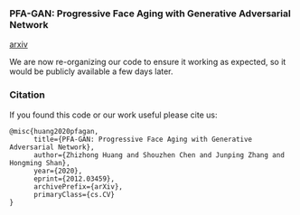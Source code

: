 ### PFA-GAN: Progressive Face Aging with Generative Adversarial Network

[arxiv](https://arxiv.org/abs/2012.03459)

We are now re-organizing our code to ensure it working as expected, so it would be publicly available a few days later.

### Citation

If you found this code or our work useful please cite us:
```
@misc{huang2020pfagan,
      title={PFA-GAN: Progressive Face Aging with Generative Adversarial Network}, 
      author={Zhizhong Huang and Shouzhen Chen and Junping Zhang and Hongming Shan},
      year={2020},
      eprint={2012.03459},
      archivePrefix={arXiv},
      primaryClass={cs.CV}
}
```